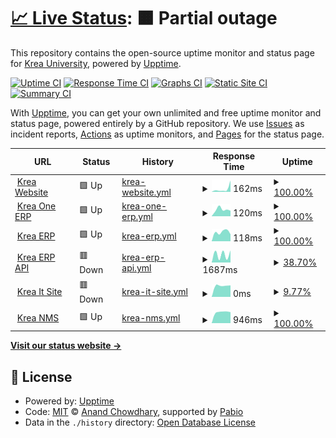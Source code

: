 # [📈 Live Status](https://statuspage.krea.edu.in): <!--live status--> **🟧 Partial outage**

This repository contains the open-source uptime monitor and status page for [Krea University](https://statuspage.krea.edu.in), powered by [Upptime](https://github.com/upptime/upptime).

[![Uptime CI](https://github.com/Krea-University/upptime/workflows/Uptime%20CI/badge.svg)](https://github.com/Krea-University/upptime/actions?query=workflow%3A%22Uptime+CI%22)
[![Response Time CI](https://github.com/Krea-University/upptime/workflows/Response%20Time%20CI/badge.svg)](https://github.com/Krea-University/upptime/actions?query=workflow%3A%22Response+Time+CI%22)
[![Graphs CI](https://github.com/Krea-University/upptime/workflows/Graphs%20CI/badge.svg)](https://github.com/Krea-University/upptime/actions?query=workflow%3A%22Graphs+CI%22)
[![Static Site CI](https://github.com/Krea-University/upptime/workflows/Static%20Site%20CI/badge.svg)](https://github.com/Krea-University/upptime/actions?query=workflow%3A%22Static+Site+CI%22)
[![Summary CI](https://github.com/Krea-University/upptime/workflows/Summary%20CI/badge.svg)](https://github.com/Krea-University/upptime/actions?query=workflow%3A%22Summary+CI%22)

With [Upptime](https://upptime.js.org), you can get your own unlimited and free uptime monitor and status page, powered entirely by a GitHub repository. We use [Issues](https://github.com/Krea-University/upptime/issues) as incident reports, [Actions](https://github.com/Krea-University/upptime/actions) as uptime monitors, and [Pages](https://statuspage.krea.edu.in) for the status page.

<!--start: status pages-->
<!-- This summary is generated by Upptime (https://github.com/upptime/upptime) -->
<!-- Do not edit this manually, your changes will be overwritten -->
<!-- prettier-ignore -->
| URL | Status | History | Response Time | Uptime |
| --- | ------ | ------- | ------------- | ------ |
| <img alt="" src="https://icons.duckduckgo.com/ip3/krea.edu.in.ico" height="13"> [Krea Website](https://krea.edu.in) | 🟩 Up | [krea-website.yml](https://github.com/Krea-University/upptime/commits/HEAD/history/krea-website.yml) | <details><summary><img alt="Response time graph" src="./graphs/krea-website/response-time-week.png" height="20"> 162ms</summary><br><a href="https://statuspage.krea.edu.in/history/krea-website"><img alt="Response time 162" src="https://img.shields.io/endpoint?url=https%3A%2F%2Fraw.githubusercontent.com%2FKrea-University%2Fupptime%2FHEAD%2Fapi%2Fkrea-website%2Fresponse-time.json"></a><br><a href="https://statuspage.krea.edu.in/history/krea-website"><img alt="24-hour response time 162" src="https://img.shields.io/endpoint?url=https%3A%2F%2Fraw.githubusercontent.com%2FKrea-University%2Fupptime%2FHEAD%2Fapi%2Fkrea-website%2Fresponse-time-day.json"></a><br><a href="https://statuspage.krea.edu.in/history/krea-website"><img alt="7-day response time 162" src="https://img.shields.io/endpoint?url=https%3A%2F%2Fraw.githubusercontent.com%2FKrea-University%2Fupptime%2FHEAD%2Fapi%2Fkrea-website%2Fresponse-time-week.json"></a><br><a href="https://statuspage.krea.edu.in/history/krea-website"><img alt="30-day response time 162" src="https://img.shields.io/endpoint?url=https%3A%2F%2Fraw.githubusercontent.com%2FKrea-University%2Fupptime%2FHEAD%2Fapi%2Fkrea-website%2Fresponse-time-month.json"></a><br><a href="https://statuspage.krea.edu.in/history/krea-website"><img alt="1-year response time 162" src="https://img.shields.io/endpoint?url=https%3A%2F%2Fraw.githubusercontent.com%2FKrea-University%2Fupptime%2FHEAD%2Fapi%2Fkrea-website%2Fresponse-time-year.json"></a></details> | <details><summary><a href="https://statuspage.krea.edu.in/history/krea-website">100.00%</a></summary><a href="https://statuspage.krea.edu.in/history/krea-website"><img alt="All-time uptime 100.00%" src="https://img.shields.io/endpoint?url=https%3A%2F%2Fraw.githubusercontent.com%2FKrea-University%2Fupptime%2FHEAD%2Fapi%2Fkrea-website%2Fuptime.json"></a><br><a href="https://statuspage.krea.edu.in/history/krea-website"><img alt="24-hour uptime 100.00%" src="https://img.shields.io/endpoint?url=https%3A%2F%2Fraw.githubusercontent.com%2FKrea-University%2Fupptime%2FHEAD%2Fapi%2Fkrea-website%2Fuptime-day.json"></a><br><a href="https://statuspage.krea.edu.in/history/krea-website"><img alt="7-day uptime 100.00%" src="https://img.shields.io/endpoint?url=https%3A%2F%2Fraw.githubusercontent.com%2FKrea-University%2Fupptime%2FHEAD%2Fapi%2Fkrea-website%2Fuptime-week.json"></a><br><a href="https://statuspage.krea.edu.in/history/krea-website"><img alt="30-day uptime 100.00%" src="https://img.shields.io/endpoint?url=https%3A%2F%2Fraw.githubusercontent.com%2FKrea-University%2Fupptime%2FHEAD%2Fapi%2Fkrea-website%2Fuptime-month.json"></a><br><a href="https://statuspage.krea.edu.in/history/krea-website"><img alt="1-year uptime 100.00%" src="https://img.shields.io/endpoint?url=https%3A%2F%2Fraw.githubusercontent.com%2FKrea-University%2Fupptime%2FHEAD%2Fapi%2Fkrea-website%2Fuptime-year.json"></a></details>
| <img alt="" src="https://icons.duckduckgo.com/ip3/oneerp.krea.edu.in.ico" height="13"> [Krea One ERP](https://oneerp.krea.edu.in) | 🟩 Up | [krea-one-erp.yml](https://github.com/Krea-University/upptime/commits/HEAD/history/krea-one-erp.yml) | <details><summary><img alt="Response time graph" src="./graphs/krea-one-erp/response-time-week.png" height="20"> 120ms</summary><br><a href="https://statuspage.krea.edu.in/history/krea-one-erp"><img alt="Response time 120" src="https://img.shields.io/endpoint?url=https%3A%2F%2Fraw.githubusercontent.com%2FKrea-University%2Fupptime%2FHEAD%2Fapi%2Fkrea-one-erp%2Fresponse-time.json"></a><br><a href="https://statuspage.krea.edu.in/history/krea-one-erp"><img alt="24-hour response time 120" src="https://img.shields.io/endpoint?url=https%3A%2F%2Fraw.githubusercontent.com%2FKrea-University%2Fupptime%2FHEAD%2Fapi%2Fkrea-one-erp%2Fresponse-time-day.json"></a><br><a href="https://statuspage.krea.edu.in/history/krea-one-erp"><img alt="7-day response time 120" src="https://img.shields.io/endpoint?url=https%3A%2F%2Fraw.githubusercontent.com%2FKrea-University%2Fupptime%2FHEAD%2Fapi%2Fkrea-one-erp%2Fresponse-time-week.json"></a><br><a href="https://statuspage.krea.edu.in/history/krea-one-erp"><img alt="30-day response time 120" src="https://img.shields.io/endpoint?url=https%3A%2F%2Fraw.githubusercontent.com%2FKrea-University%2Fupptime%2FHEAD%2Fapi%2Fkrea-one-erp%2Fresponse-time-month.json"></a><br><a href="https://statuspage.krea.edu.in/history/krea-one-erp"><img alt="1-year response time 120" src="https://img.shields.io/endpoint?url=https%3A%2F%2Fraw.githubusercontent.com%2FKrea-University%2Fupptime%2FHEAD%2Fapi%2Fkrea-one-erp%2Fresponse-time-year.json"></a></details> | <details><summary><a href="https://statuspage.krea.edu.in/history/krea-one-erp">100.00%</a></summary><a href="https://statuspage.krea.edu.in/history/krea-one-erp"><img alt="All-time uptime 100.00%" src="https://img.shields.io/endpoint?url=https%3A%2F%2Fraw.githubusercontent.com%2FKrea-University%2Fupptime%2FHEAD%2Fapi%2Fkrea-one-erp%2Fuptime.json"></a><br><a href="https://statuspage.krea.edu.in/history/krea-one-erp"><img alt="24-hour uptime 100.00%" src="https://img.shields.io/endpoint?url=https%3A%2F%2Fraw.githubusercontent.com%2FKrea-University%2Fupptime%2FHEAD%2Fapi%2Fkrea-one-erp%2Fuptime-day.json"></a><br><a href="https://statuspage.krea.edu.in/history/krea-one-erp"><img alt="7-day uptime 100.00%" src="https://img.shields.io/endpoint?url=https%3A%2F%2Fraw.githubusercontent.com%2FKrea-University%2Fupptime%2FHEAD%2Fapi%2Fkrea-one-erp%2Fuptime-week.json"></a><br><a href="https://statuspage.krea.edu.in/history/krea-one-erp"><img alt="30-day uptime 100.00%" src="https://img.shields.io/endpoint?url=https%3A%2F%2Fraw.githubusercontent.com%2FKrea-University%2Fupptime%2FHEAD%2Fapi%2Fkrea-one-erp%2Fuptime-month.json"></a><br><a href="https://statuspage.krea.edu.in/history/krea-one-erp"><img alt="1-year uptime 100.00%" src="https://img.shields.io/endpoint?url=https%3A%2F%2Fraw.githubusercontent.com%2FKrea-University%2Fupptime%2FHEAD%2Fapi%2Fkrea-one-erp%2Fuptime-year.json"></a></details>
| <img alt="" src="https://icons.duckduckgo.com/ip3/erp.krea.edu.in.ico" height="13"> [Krea ERP](https://erp.krea.edu.in) | 🟩 Up | [krea-erp.yml](https://github.com/Krea-University/upptime/commits/HEAD/history/krea-erp.yml) | <details><summary><img alt="Response time graph" src="./graphs/krea-erp/response-time-week.png" height="20"> 118ms</summary><br><a href="https://statuspage.krea.edu.in/history/krea-erp"><img alt="Response time 118" src="https://img.shields.io/endpoint?url=https%3A%2F%2Fraw.githubusercontent.com%2FKrea-University%2Fupptime%2FHEAD%2Fapi%2Fkrea-erp%2Fresponse-time.json"></a><br><a href="https://statuspage.krea.edu.in/history/krea-erp"><img alt="24-hour response time 118" src="https://img.shields.io/endpoint?url=https%3A%2F%2Fraw.githubusercontent.com%2FKrea-University%2Fupptime%2FHEAD%2Fapi%2Fkrea-erp%2Fresponse-time-day.json"></a><br><a href="https://statuspage.krea.edu.in/history/krea-erp"><img alt="7-day response time 118" src="https://img.shields.io/endpoint?url=https%3A%2F%2Fraw.githubusercontent.com%2FKrea-University%2Fupptime%2FHEAD%2Fapi%2Fkrea-erp%2Fresponse-time-week.json"></a><br><a href="https://statuspage.krea.edu.in/history/krea-erp"><img alt="30-day response time 118" src="https://img.shields.io/endpoint?url=https%3A%2F%2Fraw.githubusercontent.com%2FKrea-University%2Fupptime%2FHEAD%2Fapi%2Fkrea-erp%2Fresponse-time-month.json"></a><br><a href="https://statuspage.krea.edu.in/history/krea-erp"><img alt="1-year response time 118" src="https://img.shields.io/endpoint?url=https%3A%2F%2Fraw.githubusercontent.com%2FKrea-University%2Fupptime%2FHEAD%2Fapi%2Fkrea-erp%2Fresponse-time-year.json"></a></details> | <details><summary><a href="https://statuspage.krea.edu.in/history/krea-erp">100.00%</a></summary><a href="https://statuspage.krea.edu.in/history/krea-erp"><img alt="All-time uptime 100.00%" src="https://img.shields.io/endpoint?url=https%3A%2F%2Fraw.githubusercontent.com%2FKrea-University%2Fupptime%2FHEAD%2Fapi%2Fkrea-erp%2Fuptime.json"></a><br><a href="https://statuspage.krea.edu.in/history/krea-erp"><img alt="24-hour uptime 100.00%" src="https://img.shields.io/endpoint?url=https%3A%2F%2Fraw.githubusercontent.com%2FKrea-University%2Fupptime%2FHEAD%2Fapi%2Fkrea-erp%2Fuptime-day.json"></a><br><a href="https://statuspage.krea.edu.in/history/krea-erp"><img alt="7-day uptime 100.00%" src="https://img.shields.io/endpoint?url=https%3A%2F%2Fraw.githubusercontent.com%2FKrea-University%2Fupptime%2FHEAD%2Fapi%2Fkrea-erp%2Fuptime-week.json"></a><br><a href="https://statuspage.krea.edu.in/history/krea-erp"><img alt="30-day uptime 100.00%" src="https://img.shields.io/endpoint?url=https%3A%2F%2Fraw.githubusercontent.com%2FKrea-University%2Fupptime%2FHEAD%2Fapi%2Fkrea-erp%2Fuptime-month.json"></a><br><a href="https://statuspage.krea.edu.in/history/krea-erp"><img alt="1-year uptime 100.00%" src="https://img.shields.io/endpoint?url=https%3A%2F%2Fraw.githubusercontent.com%2FKrea-University%2Fupptime%2FHEAD%2Fapi%2Fkrea-erp%2Fuptime-year.json"></a></details>
| <img alt="" src="https://icons.duckduckgo.com/ip3/api.erp.krea.edu.in.ico" height="13"> [Krea ERP API](https://api.erp.krea.edu.in) | 🟥 Down | [krea-erp-api.yml](https://github.com/Krea-University/upptime/commits/HEAD/history/krea-erp-api.yml) | <details><summary><img alt="Response time graph" src="./graphs/krea-erp-api/response-time-week.png" height="20"> 1687ms</summary><br><a href="https://statuspage.krea.edu.in/history/krea-erp-api"><img alt="Response time 1687" src="https://img.shields.io/endpoint?url=https%3A%2F%2Fraw.githubusercontent.com%2FKrea-University%2Fupptime%2FHEAD%2Fapi%2Fkrea-erp-api%2Fresponse-time.json"></a><br><a href="https://statuspage.krea.edu.in/history/krea-erp-api"><img alt="24-hour response time 1687" src="https://img.shields.io/endpoint?url=https%3A%2F%2Fraw.githubusercontent.com%2FKrea-University%2Fupptime%2FHEAD%2Fapi%2Fkrea-erp-api%2Fresponse-time-day.json"></a><br><a href="https://statuspage.krea.edu.in/history/krea-erp-api"><img alt="7-day response time 1687" src="https://img.shields.io/endpoint?url=https%3A%2F%2Fraw.githubusercontent.com%2FKrea-University%2Fupptime%2FHEAD%2Fapi%2Fkrea-erp-api%2Fresponse-time-week.json"></a><br><a href="https://statuspage.krea.edu.in/history/krea-erp-api"><img alt="30-day response time 1687" src="https://img.shields.io/endpoint?url=https%3A%2F%2Fraw.githubusercontent.com%2FKrea-University%2Fupptime%2FHEAD%2Fapi%2Fkrea-erp-api%2Fresponse-time-month.json"></a><br><a href="https://statuspage.krea.edu.in/history/krea-erp-api"><img alt="1-year response time 1687" src="https://img.shields.io/endpoint?url=https%3A%2F%2Fraw.githubusercontent.com%2FKrea-University%2Fupptime%2FHEAD%2Fapi%2Fkrea-erp-api%2Fresponse-time-year.json"></a></details> | <details><summary><a href="https://statuspage.krea.edu.in/history/krea-erp-api">38.70%</a></summary><a href="https://statuspage.krea.edu.in/history/krea-erp-api"><img alt="All-time uptime 38.70%" src="https://img.shields.io/endpoint?url=https%3A%2F%2Fraw.githubusercontent.com%2FKrea-University%2Fupptime%2FHEAD%2Fapi%2Fkrea-erp-api%2Fuptime.json"></a><br><a href="https://statuspage.krea.edu.in/history/krea-erp-api"><img alt="24-hour uptime 38.70%" src="https://img.shields.io/endpoint?url=https%3A%2F%2Fraw.githubusercontent.com%2FKrea-University%2Fupptime%2FHEAD%2Fapi%2Fkrea-erp-api%2Fuptime-day.json"></a><br><a href="https://statuspage.krea.edu.in/history/krea-erp-api"><img alt="7-day uptime 38.70%" src="https://img.shields.io/endpoint?url=https%3A%2F%2Fraw.githubusercontent.com%2FKrea-University%2Fupptime%2FHEAD%2Fapi%2Fkrea-erp-api%2Fuptime-week.json"></a><br><a href="https://statuspage.krea.edu.in/history/krea-erp-api"><img alt="30-day uptime 38.70%" src="https://img.shields.io/endpoint?url=https%3A%2F%2Fraw.githubusercontent.com%2FKrea-University%2Fupptime%2FHEAD%2Fapi%2Fkrea-erp-api%2Fuptime-month.json"></a><br><a href="https://statuspage.krea.edu.in/history/krea-erp-api"><img alt="1-year uptime 38.70%" src="https://img.shields.io/endpoint?url=https%3A%2F%2Fraw.githubusercontent.com%2FKrea-University%2Fupptime%2FHEAD%2Fapi%2Fkrea-erp-api%2Fuptime-year.json"></a></details>
| <img alt="" src="https://icons.duckduckgo.com/ip3/hostingerkrea.edu.in.ico" height="13"> [Krea It Site](https://hostingerkrea.edu.in) | 🟥 Down | [krea-it-site.yml](https://github.com/Krea-University/upptime/commits/HEAD/history/krea-it-site.yml) | <details><summary><img alt="Response time graph" src="./graphs/krea-it-site/response-time-week.png" height="20"> 0ms</summary><br><a href="https://statuspage.krea.edu.in/history/krea-it-site"><img alt="Response time 0" src="https://img.shields.io/endpoint?url=https%3A%2F%2Fraw.githubusercontent.com%2FKrea-University%2Fupptime%2FHEAD%2Fapi%2Fkrea-it-site%2Fresponse-time.json"></a><br><a href="https://statuspage.krea.edu.in/history/krea-it-site"><img alt="24-hour response time 0" src="https://img.shields.io/endpoint?url=https%3A%2F%2Fraw.githubusercontent.com%2FKrea-University%2Fupptime%2FHEAD%2Fapi%2Fkrea-it-site%2Fresponse-time-day.json"></a><br><a href="https://statuspage.krea.edu.in/history/krea-it-site"><img alt="7-day response time 0" src="https://img.shields.io/endpoint?url=https%3A%2F%2Fraw.githubusercontent.com%2FKrea-University%2Fupptime%2FHEAD%2Fapi%2Fkrea-it-site%2Fresponse-time-week.json"></a><br><a href="https://statuspage.krea.edu.in/history/krea-it-site"><img alt="30-day response time 0" src="https://img.shields.io/endpoint?url=https%3A%2F%2Fraw.githubusercontent.com%2FKrea-University%2Fupptime%2FHEAD%2Fapi%2Fkrea-it-site%2Fresponse-time-month.json"></a><br><a href="https://statuspage.krea.edu.in/history/krea-it-site"><img alt="1-year response time 0" src="https://img.shields.io/endpoint?url=https%3A%2F%2Fraw.githubusercontent.com%2FKrea-University%2Fupptime%2FHEAD%2Fapi%2Fkrea-it-site%2Fresponse-time-year.json"></a></details> | <details><summary><a href="https://statuspage.krea.edu.in/history/krea-it-site">9.77%</a></summary><a href="https://statuspage.krea.edu.in/history/krea-it-site"><img alt="All-time uptime 9.77%" src="https://img.shields.io/endpoint?url=https%3A%2F%2Fraw.githubusercontent.com%2FKrea-University%2Fupptime%2FHEAD%2Fapi%2Fkrea-it-site%2Fuptime.json"></a><br><a href="https://statuspage.krea.edu.in/history/krea-it-site"><img alt="24-hour uptime 9.77%" src="https://img.shields.io/endpoint?url=https%3A%2F%2Fraw.githubusercontent.com%2FKrea-University%2Fupptime%2FHEAD%2Fapi%2Fkrea-it-site%2Fuptime-day.json"></a><br><a href="https://statuspage.krea.edu.in/history/krea-it-site"><img alt="7-day uptime 9.77%" src="https://img.shields.io/endpoint?url=https%3A%2F%2Fraw.githubusercontent.com%2FKrea-University%2Fupptime%2FHEAD%2Fapi%2Fkrea-it-site%2Fuptime-week.json"></a><br><a href="https://statuspage.krea.edu.in/history/krea-it-site"><img alt="30-day uptime 9.77%" src="https://img.shields.io/endpoint?url=https%3A%2F%2Fraw.githubusercontent.com%2FKrea-University%2Fupptime%2FHEAD%2Fapi%2Fkrea-it-site%2Fuptime-month.json"></a><br><a href="https://statuspage.krea.edu.in/history/krea-it-site"><img alt="1-year uptime 9.77%" src="https://img.shields.io/endpoint?url=https%3A%2F%2Fraw.githubusercontent.com%2FKrea-University%2Fupptime%2FHEAD%2Fapi%2Fkrea-it-site%2Fuptime-year.json"></a></details>
| <img alt="" src="https://icons.duckduckgo.com/ip3/sc-nms.krea.edu.in.ico" height="13"> [Krea NMS](https://sc-nms.krea.edu.in) | 🟩 Up | [krea-nms.yml](https://github.com/Krea-University/upptime/commits/HEAD/history/krea-nms.yml) | <details><summary><img alt="Response time graph" src="./graphs/krea-nms/response-time-week.png" height="20"> 946ms</summary><br><a href="https://statuspage.krea.edu.in/history/krea-nms"><img alt="Response time 946" src="https://img.shields.io/endpoint?url=https%3A%2F%2Fraw.githubusercontent.com%2FKrea-University%2Fupptime%2FHEAD%2Fapi%2Fkrea-nms%2Fresponse-time.json"></a><br><a href="https://statuspage.krea.edu.in/history/krea-nms"><img alt="24-hour response time 946" src="https://img.shields.io/endpoint?url=https%3A%2F%2Fraw.githubusercontent.com%2FKrea-University%2Fupptime%2FHEAD%2Fapi%2Fkrea-nms%2Fresponse-time-day.json"></a><br><a href="https://statuspage.krea.edu.in/history/krea-nms"><img alt="7-day response time 946" src="https://img.shields.io/endpoint?url=https%3A%2F%2Fraw.githubusercontent.com%2FKrea-University%2Fupptime%2FHEAD%2Fapi%2Fkrea-nms%2Fresponse-time-week.json"></a><br><a href="https://statuspage.krea.edu.in/history/krea-nms"><img alt="30-day response time 946" src="https://img.shields.io/endpoint?url=https%3A%2F%2Fraw.githubusercontent.com%2FKrea-University%2Fupptime%2FHEAD%2Fapi%2Fkrea-nms%2Fresponse-time-month.json"></a><br><a href="https://statuspage.krea.edu.in/history/krea-nms"><img alt="1-year response time 946" src="https://img.shields.io/endpoint?url=https%3A%2F%2Fraw.githubusercontent.com%2FKrea-University%2Fupptime%2FHEAD%2Fapi%2Fkrea-nms%2Fresponse-time-year.json"></a></details> | <details><summary><a href="https://statuspage.krea.edu.in/history/krea-nms">100.00%</a></summary><a href="https://statuspage.krea.edu.in/history/krea-nms"><img alt="All-time uptime 100.00%" src="https://img.shields.io/endpoint?url=https%3A%2F%2Fraw.githubusercontent.com%2FKrea-University%2Fupptime%2FHEAD%2Fapi%2Fkrea-nms%2Fuptime.json"></a><br><a href="https://statuspage.krea.edu.in/history/krea-nms"><img alt="24-hour uptime 100.00%" src="https://img.shields.io/endpoint?url=https%3A%2F%2Fraw.githubusercontent.com%2FKrea-University%2Fupptime%2FHEAD%2Fapi%2Fkrea-nms%2Fuptime-day.json"></a><br><a href="https://statuspage.krea.edu.in/history/krea-nms"><img alt="7-day uptime 100.00%" src="https://img.shields.io/endpoint?url=https%3A%2F%2Fraw.githubusercontent.com%2FKrea-University%2Fupptime%2FHEAD%2Fapi%2Fkrea-nms%2Fuptime-week.json"></a><br><a href="https://statuspage.krea.edu.in/history/krea-nms"><img alt="30-day uptime 100.00%" src="https://img.shields.io/endpoint?url=https%3A%2F%2Fraw.githubusercontent.com%2FKrea-University%2Fupptime%2FHEAD%2Fapi%2Fkrea-nms%2Fuptime-month.json"></a><br><a href="https://statuspage.krea.edu.in/history/krea-nms"><img alt="1-year uptime 100.00%" src="https://img.shields.io/endpoint?url=https%3A%2F%2Fraw.githubusercontent.com%2FKrea-University%2Fupptime%2FHEAD%2Fapi%2Fkrea-nms%2Fuptime-year.json"></a></details>

<!--end: status pages-->

[**Visit our status website →**](https://statuspage.krea.edu.in)

## 📄 License

- Powered by: [Upptime](https://github.com/upptime/upptime)
- Code: [MIT](./LICENSE) © [Anand Chowdhary](https://anandchowdhary.com), supported by [Pabio](https://pabio.com)
- Data in the `./history` directory: [Open Database License](https://opendatacommons.org/licenses/odbl/1-0/)
